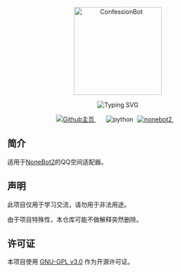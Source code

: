 <p align="center">
  <a href="https://github.com/qzqzcsclub/ConfessionBot"><img src="https://avatars.githubusercontent.com/u/114800876?s=400" width="200" height="200" alt="ConfessionBot"></a>
</p>

<div align="center">
<img src="https://readme-typing-svg.demolab.com?font=Fira+Code&size=25&duration=3000&pause=1000&color=FDE6E0&center=true&vCenter=true&width=435&lines=nonebot-adapter-qqzone;✨ QQ空间适配器 ✨" alt="Typing SVG" />
</div>

<p align="center">

<p align="center">
    <!-- GitHub主页 -->
	<a style="margin-inline:5px" target="_blank" href="https://github.com/qzqzcsclub/nonebot-adapter-qqzone">
		<img src="https://img.shields.io/badge/GitHub-Home-blue?style=flat&logo=GitHub" title="Github主页">
	</a>&emsp;
	<!-- py版本 -->
	<img src="https://img.shields.io/badge/python-3.8+-blue" alt="python">
    <!-- nonebot版本 -->
    <a style="margin-inline:5px" target="_blank" href="https://github.com/nonebot/nonebot2">
		<img src="https://img.shields.io/badge/Nonebot2-latest-blue" title="nonebot2">
	</a>&emsp;
</p>

## 简介

适用于[NoneBot2](https://v2.nonebot.dev/)的QQ空间适配器。

## 声明

此项目仅用于学习交流，请勿用于非法用途。

由于项目特殊性，本仓库可能不做解释突然删除。

## 许可证

本项目使用 [GNU-GPL v3.0](https://github.com/qzqzcsclub/nonebot-adapter-qqzone/blob/main/LICENSE) 作为开源许可证。